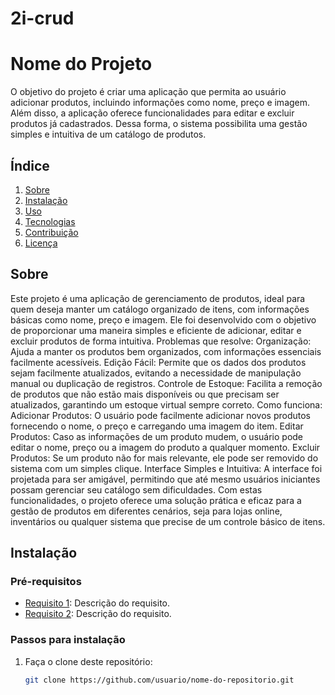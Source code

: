 # 2i-crud



# Nome do Projeto

O objetivo do projeto é criar uma aplicação que permita ao usuário adicionar produtos, incluindo informações como nome, preço e imagem. Além disso, a aplicação oferece funcionalidades para editar e excluir produtos já cadastrados. Dessa forma, o sistema possibilita uma gestão simples e intuitiva de um catálogo de produtos.

## Índice

1. [Sobre](#sobre)
2. [Instalação](#instalacao)
3. [Uso](#uso)
4. [Tecnologias](#tecnologias)
5. [Contribuição](#contribuicao)
6. [Licença](#licenca)

## Sobre

Este projeto é uma aplicação de gerenciamento de produtos, ideal para quem deseja manter um catálogo organizado de itens, com informações básicas como nome, preço e imagem. Ele foi desenvolvido com o objetivo de proporcionar uma maneira simples e eficiente de adicionar, editar e excluir produtos de forma intuitiva.
Problemas que resolve:
Organização: Ajuda a manter os produtos bem organizados, com informações essenciais facilmente acessíveis.
Edição Fácil: Permite que os dados dos produtos sejam facilmente atualizados, evitando a necessidade de manipulação manual ou duplicação de registros.
Controle de Estoque: Facilita a remoção de produtos que não estão mais disponíveis ou que precisam ser atualizados, garantindo um estoque virtual sempre correto.
Como funciona:
Adicionar Produtos: O usuário pode facilmente adicionar novos produtos fornecendo o nome, o preço e carregando uma imagem do item.
Editar Produtos: Caso as informações de um produto mudem, o usuário pode editar o nome, preço ou a imagem do produto a qualquer momento.
Excluir Produtos: Se um produto não for mais relevante, ele pode ser removido do sistema com um simples clique.
Interface Simples e Intuitiva: A interface foi projetada para ser amigável, permitindo que até mesmo usuários iniciantes possam gerenciar seu catálogo sem dificuldades.
Com estas funcionalidades, o projeto oferece uma solução prática e eficaz para a gestão de produtos em diferentes cenários, seja para lojas online, inventários ou qualquer sistema que precise de um controle básico de itens.

## Instalação

### Pré-requisitos

- [Requisito 1](#): Descrição do requisito.
- [Requisito 2](#): Descrição do requisito.

### Passos para instalação

1. Faça o clone deste repositório:
   ```bash
   git clone https://github.com/usuario/nome-do-repositorio.git
